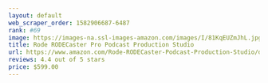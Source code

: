 ```yaml
---
layout: default 
﻿web_scraper_order: 1582906687-6487
rank: #69
image: https://images-na.ssl-images-amazon.com/images/I/81KqEUZmJhL.jpg
title: Rode RODECaster Pro Podcast Production Studio
url: https://www.amazon.com/Rode-RODECaster-Podcast-Production-Studio/dp/B07M5LQ1YZ/ref=zg_mw_musical-instruments_69?_encoding=UTF8&psc=1&refRID=RA0A6WJ8XR76W6MNNJHV
reviews: 4.4 out of 5 stars
price: $599.00 
---
```

